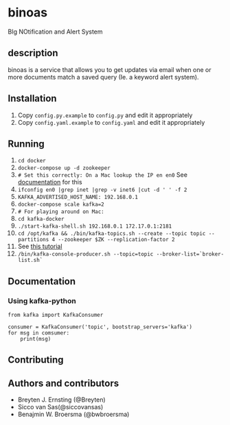 # binoas
BIg NOtification and Alert System

## description

binoas is a service that allows you to get updates via email when one or more documents match a saved query (Ie. a keyword alert system).


## Installation

1. Copy `config.py.example` to `config.py` and edit it appropriately
2. Copy `config.yaml.example` to `config.yaml` and edit it appropriately

## Running

1. `cd docker`
2. `docker-compose up -d zookeeper`
3. `# Set this correctly: On a Mac lookup the IP en en0` See [documentation](https://github.com/wurstmeister/kafka-docker/wiki/Connectivity) for this
4. `ifconfig en0 |grep inet |grep -v inet6 |cut -d ' ' -f 2`
5. `KAFKA_ADVERTISED_HOST_NAME: 192.168.0.1`
6. `docker-compose scale kafka=2`
7. `# For playing around on Mac:`
8. `cd kafka-docker`
9. `./start-kafka-shell.sh 192.168.0.1 172.17.0.1:2181`
10. `cd /opt/kafka && ./bin/kafka-topics.sh --create --topic topic --partitions 4 --zookeeper $ZK --replication-factor 2`
11. See [this tutorial](https://wurstmeister.github.io/kafka-docker/)
12. `` /bin/kafka-console-producer.sh --topic=topic --broker-list=`broker-list.sh` ``

## Documentation

### Using kafka-python

```
from kafka import KafkaConsumer

consumer = KafkaConsumer('topic', bootstrap_servers='kafka')
for msg in comsumer:
    print(msg)

```
## Contributing

## Authors and contributors

* Breyten J. Ernsting (@Breyten)
* Sicco van Sas(@siccovansas)
* Benajmin W. Broersma (@bwbroersma)
